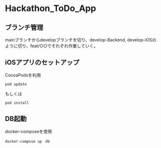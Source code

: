 # Hackathon_ToDo_App

## ブランチ管理

mainブランチからdevelopブランチを切り、develop-Backend, develop-iOSのように切り、feat/○○でそれぞれ作業していく。

## iOSアプリのセットアップ
CocoaPodsを利用
```
pod update
```
もしくは
```
pod install
```

## DB起動
docker-composeを使用
```
docker-compose up　db
```

